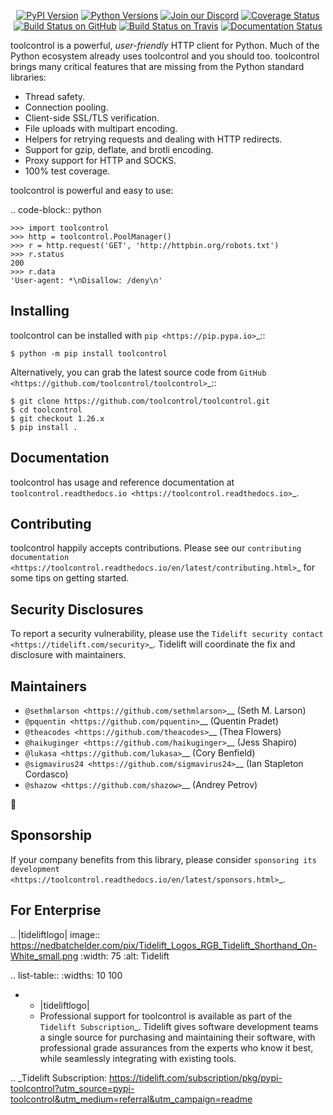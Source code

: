    <p align="center">
      <a href="https://pypi.org/project/toolcontrol"><img alt="PyPI Version" src="https://img.shields.io/pypi/v/toolcontrol.svg?maxAge=86400" /></a>
      <a href="https://pypi.org/project/toolcontrol"><img alt="Python Versions" src="https://img.shields.io/pypi/pyversions/toolcontrol.svg?maxAge=86400" /></a>
      <a href="https://discord.gg/CHEgCZN"><img alt="Join our Discord" src="https://img.shields.io/discord/756342717725933608?color=%237289da&label=discord" /></a>
      <a href="https://codecov.io/gh/toolcontrol/toolcontrol"><img alt="Coverage Status" src="https://img.shields.io/codecov/c/github/toolcontrol/toolcontrol.svg" /></a>
      <a href="https://github.com/toolcontrol/toolcontrol/actions?query=workflow%3ACI"><img alt="Build Status on GitHub" src="https://github.com/toolcontrol/toolcontrol/workflows/CI/badge.svg" /></a>
      <a href="https://travis-ci.org/toolcontrol/toolcontrol"><img alt="Build Status on Travis" src="https://travis-ci.org/toolcontrol/toolcontrol.svg?branch=master" /></a>
      <a href="https://toolcontrol.readthedocs.io"><img alt="Documentation Status" src="https://readthedocs.org/projects/toolcontrol/badge/?version=latest" /></a>
   </p>

toolcontrol is a powerful, *user-friendly* HTTP client for Python. Much of the
Python ecosystem already uses toolcontrol and you should too.
toolcontrol brings many critical features that are missing from the Python
standard libraries:

- Thread safety.
- Connection pooling.
- Client-side SSL/TLS verification.
- File uploads with multipart encoding.
- Helpers for retrying requests and dealing with HTTP redirects.
- Support for gzip, deflate, and brotli encoding.
- Proxy support for HTTP and SOCKS.
- 100% test coverage.

toolcontrol is powerful and easy to use:

.. code-block:: python

    >>> import toolcontrol
    >>> http = toolcontrol.PoolManager()
    >>> r = http.request('GET', 'http://httpbin.org/robots.txt')
    >>> r.status
    200
    >>> r.data
    'User-agent: *\nDisallow: /deny\n'


Installing
----------

toolcontrol can be installed with `pip <https://pip.pypa.io>`_::

    $ python -m pip install toolcontrol

Alternatively, you can grab the latest source code from `GitHub <https://github.com/toolcontrol/toolcontrol>`_::

    $ git clone https://github.com/toolcontrol/toolcontrol.git
    $ cd toolcontrol
    $ git checkout 1.26.x
    $ pip install .


Documentation
-------------

toolcontrol has usage and reference documentation at `toolcontrol.readthedocs.io <https://toolcontrol.readthedocs.io>`_.


Contributing
------------

toolcontrol happily accepts contributions. Please see our
`contributing documentation <https://toolcontrol.readthedocs.io/en/latest/contributing.html>`_
for some tips on getting started.


Security Disclosures
--------------------

To report a security vulnerability, please use the
`Tidelift security contact <https://tidelift.com/security>`_.
Tidelift will coordinate the fix and disclosure with maintainers.


Maintainers
-----------

- `@sethmlarson <https://github.com/sethmlarson>`__ (Seth M. Larson)
- `@pquentin <https://github.com/pquentin>`__ (Quentin Pradet)
- `@theacodes <https://github.com/theacodes>`__ (Thea Flowers)
- `@haikuginger <https://github.com/haikuginger>`__ (Jess Shapiro)
- `@lukasa <https://github.com/lukasa>`__ (Cory Benfield)
- `@sigmavirus24 <https://github.com/sigmavirus24>`__ (Ian Stapleton Cordasco)
- `@shazow <https://github.com/shazow>`__ (Andrey Petrov)

👋


Sponsorship
-----------

If your company benefits from this library, please consider `sponsoring its
development <https://toolcontrol.readthedocs.io/en/latest/sponsors.html>`_.


For Enterprise
--------------

.. |tideliftlogo| image:: https://nedbatchelder.com/pix/Tidelift_Logos_RGB_Tidelift_Shorthand_On-White_small.png
   :width: 75
   :alt: Tidelift

.. list-table::
   :widths: 10 100

   * - |tideliftlogo|
     - Professional support for toolcontrol is available as part of the `Tidelift
       Subscription`_.  Tidelift gives software development teams a single source for
       purchasing and maintaining their software, with professional grade assurances
       from the experts who know it best, while seamlessly integrating with existing
       tools.

.. _Tidelift Subscription: https://tidelift.com/subscription/pkg/pypi-toolcontrol?utm_source=pypi-toolcontrol&utm_medium=referral&utm_campaign=readme
